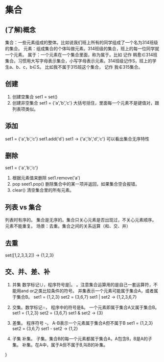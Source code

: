 集合
===
## (了解)概念
集合：一些元素组成的整体。比如说我们班上所有的同学组成了一个名为314班级的集合。
元素：组成集合的个体叫做元素。314班级的集合，班上的每一位同学就一个元素。
属于：一个元素在一个集合里面，称为属于。比如  记作 韩愈∈314班集合。习惯用大写字母表示集合，小写字母表示元素。314班级记作S，班上的学生a、b、c，b∈S。
比如我不属于315班这个集合，  记作  我∉315集合。

## 创建
1. 创建空集合
set1 = set()
2. 创建非空集合
set1 = {'a','b','c'}
大括号括住，里面每一个元素不是键值对，跟列表项类似。

## 添加
set1 = {'a','b','c'}
set1.add('d')
set1  →  {'a','b','d','c'} 
 可以看出集合无序特性

## 删除
set1 = {'a','b','c'}
1. 根据元素值来删除
set1.remove('a')
2. pop
seet1.pop()  删除集合中的某一项并返回，如果集合空会报错。
3. clear()
清空集合里的所有元素。


## 列表  vs 集合
列表时有序的。
集合是无序的。集合只关心元素是否出现过，不关心元素顺序。
元素不能重复。
场景：去重。集合之间的关系运算（和、交、并）

## 去重
set([1,2,3,3,2])  →  {1,2,3}

## 交、并、差、补
1. 并集   数学标记∪，程序符号是|。
。注意集合运算用的是自己一套运算符，不能用and  or之类比较条件的符号。
并集表示一个元素可能属于集合A，或者属于集合B。
set1 = {1,2,3}
set2 = {3,6,7}
set1 | set2   →   {1,2,3,6,7}

2. 交集。数学标记∩， 程序中的符号是&。
一个元素即属于集合A又属于集合B。
set1 = {1,2,3}
set2 = {3,6,7}
set1 & set2 → {3}

3. 差集。 程序符号 -。
A-B表示一个元素属于集合A但不属于B
set1 = {1,2,3}
set2 = {3,6,7}
set1 - set2  →  {1,2}

4. 子集  补集。
子集。集合B的每一个元素都属于集合A，A包含B，B是A的子集。
补集。在A中，属于A但不属于B,叫B的补集。 



}